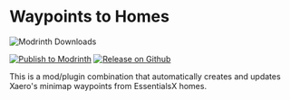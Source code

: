 # Waypoints to Homes

![Modrinth Downloads](https://img.shields.io/modrinth/dt/waypoints-for-homes?style=for-the-badge&logo=modrinth&label=Downloads)

[![Publish to Modrinth](https://github.com/sammyshear/Waypoints4Homes/actions/workflows/modrinth.yml/badge.svg)](https://github.com/sammyshear/Waypoints4Homes/actions/workflows/modrinth.yml)
[![Release on Github](https://github.com/sammyshear/Waypoints4Homes/actions/workflows/github-release.yml/badge.svg)](https://github.com/sammyshear/Waypoints4Homes/actions/workflows/github-release.yml)


This is a mod/plugin combination that automatically creates and updates Xaero's minimap waypoints from EssentialsX homes.
